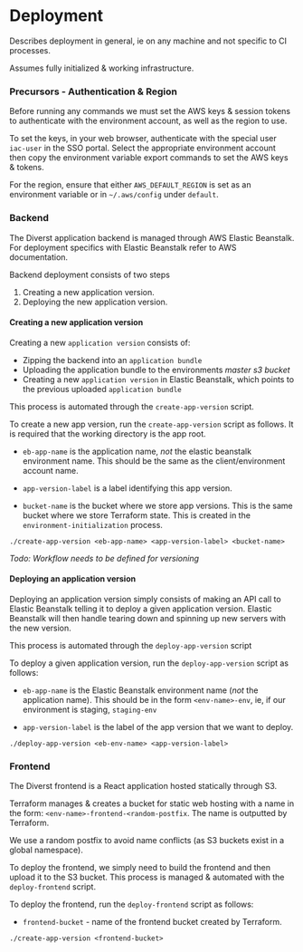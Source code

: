 # Deployment

Describes deployment in general, ie on any machine and not specific to CI processes. 

Assumes fully initialized & working infrastructure.

### Precursors - Authentication & Region

Before running any commands we must set the AWS keys & session tokens to authenticate with the environment account, as well as the region to use.

To set the keys, in your web browser, authenticate with the special user `iac-user` in the SSO portal. Select the appropriate environment account then copy the environment variable export commands to set the AWS keys & tokens.

For the region, ensure that either `AWS_DEFAULT_REGION` is set as an environment variable or in `~/.aws/config` under `default`. 

### Backend

The Diverst application backend is managed through AWS Elastic Beanstalk. For deployment specifics with Elastic Beanstalk refer to AWS documentation.

Backend deployment consists of two steps

1) Creating a new application version.
2) Deploying the new application version.

#### Creating a new application version

Creating a new `application version` consists of:

- Zipping the backend into an `application bundle`
- Uploading the application bundle to the environments _master s3 bucket_
- Creating a new `application version` in Elastic Beanstalk, which points to the previous uploaded `application bundle`

This process is automated through the `create-app-version` script. 

To create a new app version, run the `create-app-version` script as follows. It is required that the working directory is the app root.

- `eb-app-name` is the application name, _not_ the elastic beanstalk environment name. This should be the same as the client/environment account name.

- `app-version-label` is a label identifying this app version.

- `bucket-name` is the bucket where we store app versions. This is the same bucket where we store Terraform state. This is created in the `environment-initialization` process. 

`./create-app-version <eb-app-name> <app-version-label> <bucket-name>`

_Todo: Workflow needs to be defined for versioning_

#### Deploying an application version

Deploying an application version simply consists of making an API call to Elastic Beanstalk telling it to deploy a given application version. Elastic Beanstalk will then handle tearing down and spinning up new servers with the new version.

This process is automated through the `deploy-app-version` script

To deploy a given application version, run the `deploy-app-version` script as follows:

- `eb-app-name` is the Elastic Beanstalk environment name (_not_ the application name). This should be in the form `<env-name>-env`, ie, if our environment is staging, `staging-env`

- `app-version-label` is the label of the app version that we want to deploy.

`./deploy-app-version <eb-env-name> <app-version-label>`

### Frontend

The Diverst frontend is a React application hosted statically through S3.

Terraform manages & creates a bucket for static web hosting with a name in the form: `<env-name>-frontend-<random-postfix`. The name is outputted by Terraform.

We use a random postfix to avoid name conflicts (as S3 buckets exist in a global namespace).

To deploy the frontend, we simply need to build the frontend and then upload it to the S3 bucket. This process is managed & automated with the `deploy-frontend` script.

To deploy the frontend, run the `deploy-frontend` script as follows: 

- `frontend-bucket` - name of the frontend bucket created by Terraform.

`./create-app-version <frontend-bucket>`
